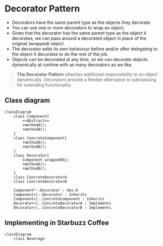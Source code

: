 # Decorator Pattern

- Decorators have the same parent type as the objects they decorate.
- You can use one or more decorators to wrap an object.
- Given that the decorator has the same parent type as the object it decorates, we can pass around a decorated object in place of the original (wrapped) object.
- The decorator adds its own behaviour before and/or after delegating to the object it decorates to do the rest of the job.
- Objects can be decorated at any time, so we can decorate objects dynamically at runtime with as many decorators as we like.

> **The Decorator Pattern** attaches additional responsibility to an object dynamically.
> Decorators provide a flexible alternative to subclassing for extending functionality.

## Class diagram

```mermaid
classDiagram
    class Component{
        <<Abstract>>
        +methodA();
        +methodB();
    }
    class ConcreteComponent{
        +methodA();
        +methodB();
    }
    class Decorator{
        Component wrappedObj;
        +methodA();
        +methodB();
    }
    class ConcreteDecoratorA
    class ConcreteDecoratorB

    Component*--Decorator : Has-A
    Component<|--Decorator : Inherits
    Component<|..ConcreteComponent : Inherits
    Decorator<|..ConcreteDecoratorA : Implements
    Decorator<|..ConcreteDecoratorB : Implements
```

## Implementing in Starbuzz Coffee

```mermaid
classDiagram
    class Beverage

```
